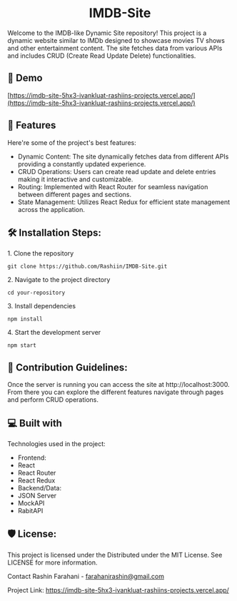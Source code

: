 <h1 align="center" id="title">IMDB-Site</h1>

<p id="description">Welcome to the IMDB-like Dynamic Site repository! This project is a dynamic website similar to IMDb designed to showcase movies TV shows and other entertainment content. The site fetches data from various APIs and includes CRUD (Create Read Update Delete) functionalities.</p>

<h2>🚀 Demo</h2>

[https://imdb-site-5hx3-ivankluat-rashiins-projects.vercel.app/](https://imdb-site-5hx3-ivankluat-rashiins-projects.vercel.app/)

  
  
<h2>🧐 Features</h2>

Here're some of the project's best features:

*   Dynamic Content: The site dynamically fetches data from different APIs providing a constantly updated experience.
*   CRUD Operations: Users can create read update and delete entries making it interactive and customizable.
*   Routing: Implemented with React Router for seamless navigation between different pages and sections.
*   State Management: Utilizes React Redux for efficient state management across the application.

<h2>🛠️ Installation Steps:</h2>

<p>1. Clone the repository</p>

```
git clone https://github.com/Rashiin/IMDB-Site.git
```

<p>2. Navigate to the project directory</p>

```
cd your-repository
```

<p>3. Install dependencies</p>

```
npm install
```

<p>4. Start the development server</p>

```
npm start
```

<h2>🍰 Contribution Guidelines:</h2>

Once the server is running you can access the site at http://localhost:3000. From there you can explore the different features navigate through pages and perform CRUD operations.

  
  
<h2>💻 Built with</h2>

Technologies used in the project:

*   Frontend:
*   React
*   React Router
*   React Redux
*   Backend/Data:
*   JSON Server
*   MockAPI
*   RabitAPI

<h2>🛡️ License:</h2>

This project is licensed under the Distributed under the MIT License. See LICENSE for more information.

Contact
Rashin Farahani  - farahanirashin@gmail.com

Project Link: https://imdb-site-5hx3-ivankluat-rashiins-projects.vercel.app/

